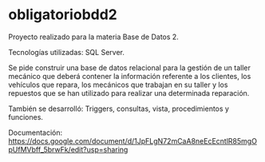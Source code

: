 # obligatoriobdd2

Proyecto realizado para la materia Base de Datos 2. 

Tecnologías utilizadas: SQL Server.

Se pide construir una base de datos relacional para la gestión de un taller mecánico que deberá contener la información referente a los clientes, los vehículos que repara, los mecánicos que trabajan en su taller y los repuestos que se han utilizado para realizar una determinada reparación.

También se desarrolló: Triggers, consultas, vista, procedimientos y funciones.

Documentación: https://docs.google.com/document/d/1JpFLgN72mCaA8neEcEcntlR85mgOpUfMVbff_5brwFk/edit?usp=sharing
